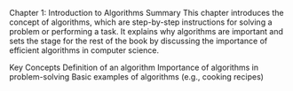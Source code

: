 Chapter 1: Introduction to Algorithms
Summary
This chapter introduces the concept of algorithms, which are step-by-step instructions for solving a problem or performing a task. It explains why algorithms are important and sets the stage for the rest of the book by discussing the importance of efficient algorithms in computer science.

Key Concepts
Definition of an algorithm
Importance of algorithms in problem-solving
Basic examples of algorithms (e.g., cooking recipes)